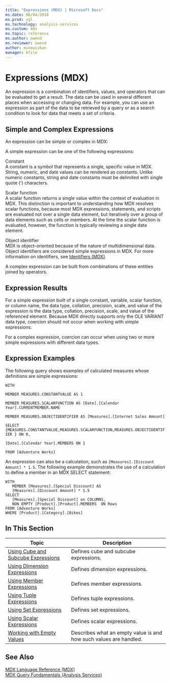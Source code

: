 ```yaml
---
title: "Expressions (MDX) | Microsoft Docs"
ms.date: 06/04/2018
ms.prod: sql
ms.technology: analysis-services
ms.custom: mdx
ms.topic: reference
ms.author: owend
ms.reviewer: owend
author: minewiskan
manager: kfile
---
```

# Expressions (MDX)


  An expression is a combination of identifiers, values, and operators that can be evaluated to get a result. The data can be used in several different places when accessing or changing data. For example, you can use an expression as part of the data to be retrieved by a query or as a search condition to look for data that meets a set of criteria.  
  
## Simple and Complex Expressions  
 An expression can be simple or complex in MDX:  
  
 A simple expression can be one of the following expressions:  
  
 Constant  
 A constant is a symbol that represents a single, specific value in MDX. String, numeric, and date values can be rendered as constants. Unlike numeric constants, string and date constants must be delimited with single quote (') characters.  
  
 Scalar function  
 A scalar function returns a single value within the context of evaluation in MDX. This distinction is important to understanding how MDX resolves scalar functions, because most MDX expressions, statements, and scripts are evaluated not over a single data element, but iteratively over a group of data elements such as cells or members. At the time the scalar function is evaluated, however, the function is typically reviewing a single data element.  
  
 Object identifier  
 MDX is object-oriented because of the nature of multidimensional data. Object identifiers are considered simple expressions in MDX. For more information on identifiers, see [Identifiers &#40;MDX&#41;](../mdx/identifiers-mdx.md).  
  
 A complex expression can be built from combinations of these entities joined by operators.  
  
## Expression Results  
 For a simple expression built of a single constant, variable, scalar function, or column name, the data type, collation, precision, scale, and value of the expression is the data type, collation, precision, scale, and value of the referenced element. Because MDX directly supports only the OLE VARIANT data type, coercion should not occur when working with simple expressions.  
  
 For a complex expression, coercion can occur when using two or more simple expressions with different data types.  
  
## Expression Examples  
 The following query shows examples of calculated measures whose definitions are simple expressions:  
  
 `WITH`  
  
 `MEMBER MEASURES.CONSTANTVALUE AS 1`  
  
 `MEMBER MEASURES.SCALARFUNCTION AS [Date].[Calendar Year].CURRENTMEMBER.NAME`  
  
 `MEMBER MEASURES.OBJECTIDENTIFIER AS [Measures].[Internet Sales Amount]`  
  
 `SELECT {MEASURES.CONSTANTVALUE,MEASURES.SCALARFUNCTION,MEASURES.OBJECTIDENTIFIER } ON 0,`  
  
 `[Date].[Calendar Year].MEMBERS ON 1`  
  
 `FROM [Adventure Works]`  
  
 An expression can also be a calculation, such as `[Measures].[Discount Amount] * 1.5`. The following example demonstrates the use of a calculation to define a member in an MDX SELECT statement:  
  
```  
WITH   
   MEMBER [Measures].[Special Discount] AS  
   [Measures].[Discount Amount] * 1.5  
SELECT   
   [Measures].[Special Discount] on COLUMNS,  
   NON EMPTY [Product].[Product].MEMBERS  ON Rows  
FROM [Adventure Works]  
WHERE [Product].[Category].[Bikes]  
```  
  
## In This Section  
  
|Topic|Description|  
|-----------|-----------------|  
|[Using Cube and Subcube Expressions](../mdx/using-cube-and-subcube-expressions.md)|Defines cube and subcube expressions.|  
|[Using Dimension Expressions](../mdx/using-dimension-expressions.md)|Defines dimension expressions.|  
|[Using Member Expressions](../mdx/using-member-expressions.md)|Defines member expressions.|  
|[Using Tuple Expressions](../mdx/using-tuple-expressions.md)|Defines tuple expressions.|  
|[Using Set Expressions](../mdx/using-set-expressions.md)|Defines set expressions.|  
|[Using Scalar Expressions](../mdx/using-scalar-expressions.md)|Defines scalar expressions.|  
|[Working with Empty Values](../mdx/working-with-empty-values.md)|Describes what an empty value is and how such values are handled.|  
  
## See Also  
 [MDX Language Reference &#40;MDX&#41;](../mdx/mdx-language-reference-mdx.md)   
 [MDX Query Fundamentals &#40;Analysis Services&#41;](../analysis-services/multidimensional-models/mdx/mdx-query-fundamentals-analysis-services.md)  
  
  
